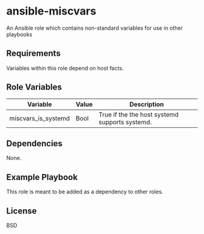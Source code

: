 ansible-miscvars
================

An Ansible role which contains non-standard variables for use in other playbooks

Requirements
------------

Variables within this role depend on host facts.

Role Variables
--------------

|   Variable            | Value | Description                                    |
|-----------------------|-------|------------------------------------------------|
| miscvars_is_systemd   | Bool  | True if the the host systemd supports systemd. |

Dependencies
------------

None.

Example Playbook
----------------

This role is meant to be added as a dependency to other roles.

License
-------

BSD
